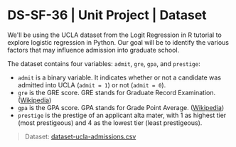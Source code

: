 # DS-SF-36 | Unit Project | Dataset

We'll be using the UCLA dataset from the Logit Regression in R tutorial to explore logistic regression in Python.  Our goal will be to identify the various factors that may influence admission into graduate school.

The dataset contains four variables: `admit`, `gre`, `gpa`, and `prestige`:
- `admit` is a binary variable.  It indicates whether or not a candidate was admitted into UCLA (`admit = 1`) or not (`admit = 0`).
- `gre` is the GRE score.  GRE stands for Graduate Record Examination.  ([Wikipedia](https://en.wikipedia.org/wiki/Graduate_Record_Examinations))
- `gpa` is the GPA score.  GPA stands for Grade Point Average.  ([Wikipedia](https://en.wikipedia.org/wiki/Grade_point_average))
- `prestige` is the prestige of an applicant alta mater, with 1 as highest tier (most prestigeous) and 4 as the lowest tier (least prestigeous).

> Dataset: [dataset-ucla-admissions.csv](./dataset-ucla-admissions.csv)
